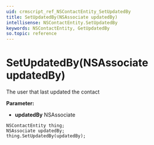 ```yaml
---
uid: crmscript_ref_NSContactEntity_SetUpdatedBy
title: SetUpdatedBy(NSAssociate updatedBy)
intellisense: NSContactEntity.SetUpdatedBy
keywords: NSContactEntity, GetUpdatedBy
so.topic: reference
---
```


# SetUpdatedBy(NSAssociate updatedBy)

The user that last updated the contact

**Parameter:** 
* **updatedBy** NSAssociate

```crmscript
NSContactEntity thing;
NSAssociate updatedBy;
thing.SetUpdatedBy(updatedBy);
```

